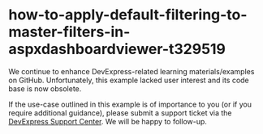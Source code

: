 
# how-to-apply-default-filtering-to-master-filters-in-aspxdashboardviewer-t329519

We continue to enhance DevExpress-related learning materials/examples on GitHub. Unfortunately, this example lacked user interest and its code base is now obsolete.

If the use-case outlined in this example is of importance to you (or if you require additional guidance), please submit a support ticket via the [DevExpress Support Center](https://supportcenter.devexpress.com/ticket/create?followUpTo=T329519). We will be happy to follow-up.